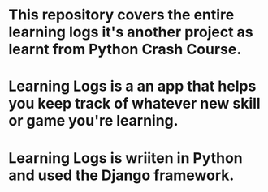 # This repository covers the entire learning logs it's another project as learnt from Python Crash Course.
# Learning Logs is a an app that helps you keep track of whatever new skill or game you're learning.
# Learning Logs is wriiten in Python and used the Django framework.
